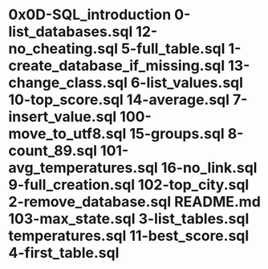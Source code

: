 # 0x0D-SQL_introduction  0-list_databases.sql              12-no_cheating.sql     5-full_table.sql 1-create_database_if_missing.sql  13-change_class.sql    6-list_values.sql 10-top_score.sql                  14-average.sql         7-insert_value.sql 100-move_to_utf8.sql              15-groups.sql          8-count_89.sql 101-avg_temperatures.sql          16-no_link.sql         9-full_creation.sql 102-top_city.sql                  2-remove_database.sql  README.md 103-max_state.sql                 3-list_tables.sql      temperatures.sql 11-best_score.sql                 4-first_table.sql
